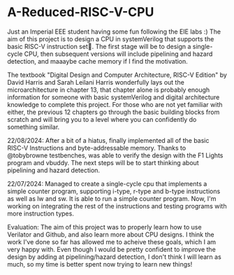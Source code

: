 # A-Reduced-RISC-V-CPU

Just an Imperial EEE student having some fun following the EIE labs :) The aim of this project is to design a CPU in systemVerilog that supports the basic RISC-V instruction set🤠. The first stage will be to design a single-cycle CPU, then subsequent versions will include pipelining and hazard detection, and maaaybe cache memory if I find the motivation. 

The textbook "Digital Design and Computer Architecture, RISC-V Edition" by David Harris and Sarah Leilani Harris wonderfully lays out the microarchitecture in chapter 13, that chapter alone is probably enough information for someone with basic systemVerilog and digital architecture knowledge to complete this project. For those who are not yet familiar with either, the previous 12 chapters go through the basic building blocks from scratch and will bring you to a level where you can confidently do something similar.

22/08/2024: After a bit of a hiatus, finally implemented all of the basic RISC-V Instructions and byte-addressable memory. Thanks to @tobybrowne testbenches, was able to verify the design with the F1 Lights program and vbuddy. The next steps will be to start thinking about pipelining and hazard detection.

22/07/2024: Managed to create a single-cycle cpu that implements a simple counter program, supporting i-type, r-type and b-type instructions as well as lw and sw. It is able to run a simple counter program. Now, I'm working on integrating the rest of the instructions and testing programs with more instruction types. 

Evaluation: 
The aim of this project was to properly learn how to use Verilator and Github, and also learn more about CPU designs. I think the work I've done so far has allowed me to acheive these goals, which I am very happy with. Even though I would be pretty confident to improve the design by adding at pipelining/hazard detection, I don't think I will learn as much, so my time is better spent now trying to learn new things!
